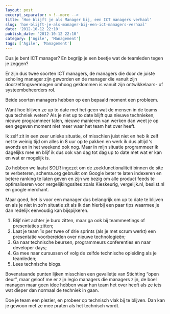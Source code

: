 ```yaml
---
layout: post
excerpt_separator: < !--more -->
title: 'Hoe blijft je als Manager bij, een ICT managers verhaal'
slug: 'hoe-blijft-je-als-manager-bij-een-ict-managers-verhaal'
date: '2012-10-12 22:10'
publish_date: '2012-10-12 22:10'
category: ['Agile', 'Management']
tags: ['Agile', 'Management']
---
```

Dus je bent ICT manager? En begrijp je een beetje wat de teamleden tegen je
zeggen?

Er zijn dus twee soorten ICT managers, de managers die door de juiste scholing
manager zijn geworden en de manager die vanuit zijn doorzettingsvermogen
omhoog geklommen is vanuit zijn ontwikkelaars- of systeembeheerders rol.

Beide soorten managers hebben op een bepaald moment een probleem.

Want hoe blijven ze up to date met het geen wat de mensen in de teams qua
techniek weten? Als je niet up to date blijft qua nieuwe technieken, nieuwe
programmeer talen, nieuwe manieren van werken dan weet je op een gegeven
moment niet meer waar het team het over heeft.

Ik zelf zit in een zeer unieke situatie, of misschien juist niet en heb ik
zelf net te weinig tijd om alles in 8 uur op te pakken en werk ik dus altijd
‘s avonds en in het weekend ook nog. Maar in mijn situatie programmeer ik
dagelijks mee en blijf ik dus ook van dag tot dag up to date met wat er kan en
wat er mogelijk is.

Zo hebben we laatst SOLR ingezet om de zoekfunctionaliteit binnen de site te
verbeteren, schema.org gebruikt om Google beter te laten indexeren en betere
ranking te laten geven en zijn we bezig om alle product feeds te optimaliseren
voor vergelijkingssites zoals Kieskeurig, vergelijk.nl, beslist.nl en google
merchant.

Maar goed, het is voor een manager dus belangrijk om up to date te blijven en
als je niet in zo’n situatie zit als ik dan hierbij een paar tips waarmee je
dan redelijk eenvoudig kan bijspijkeren.

  1. Blijf niet achter je buro zitten, maar ga ook bij teammeetings of presentaties zitten;
  2. Laat je team 1x per twee of drie sprints (als je met scrum werkt) een presentatie voorbereiden over nieuwe technologieën;
  3. Ga naar technische beursen, programmeurs conferenties en naar developer days;
  4. Ga mee naar cursussen of volg de zelfde technische opleiding als je teamleden;
  5. Lees technische blogs.

Bovenstaande punten lijken misschien een gevalletje van Stichting “open deur”,
maar geloof me er zijn legio managers die managers zijn, de boel managen maar
geen idee hebben waar hun team het over heeft als ze iets wat dieper dan
normaal de techniek in gaan.

Doe je team een plezier, en probeer op technisch vlak bij te blijven. Dan kan
je gewoon met ze mee praten als het technisch wordt.

